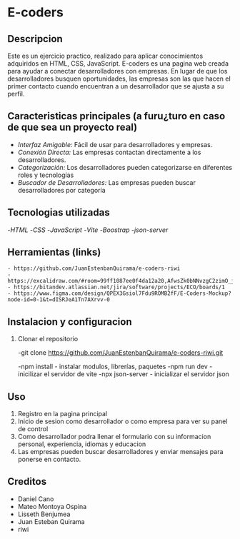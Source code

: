 # E-coders

## Descripcion
Este es un ejercicio practico, realizado para aplicar conocimientos adquiridos en HTML, CSS, JavaScript.
E-coders es una pagina web creada para ayudar a conectar desarrolladores con empresas. En lugar de que los desarrolladores busquen oportunidades, las empresas son las que hacen el primer contacto cuando encuentran a un desarrollador que se ajusta a su perfil.

## Caracteristicas principales (a furu¿turo en caso de que sea un proyecto real)
- *Interfaz Amigable:* Fácil de usar para desarrolladores y empresas.
- *Conexión Directa:* Las empresas contactan directamente a los desarrolladores.
- *Categorización:* Los desarrolladores pueden categorizarse en diferentes roles y tecnologías
- *Buscador de Desarrolladores:* Las empresas pueden buscar desarrolladores por categoría

## Tecnologias utilizadas
-*HTML*
-*CSS*
-*JavaScript*
-*Vite*
-*Boostrap*
-*json-server*

## Herramientas (links)
    - https://github.com/JuanEstenbanQuirama/e-coders-riwi  
    - https://excalidraw.com/#room=99ff1087ee0f4da12a20,AfwsZk0bNNvzgC2zimO_jw
    - https://bitandev.atlassian.net/jira/software/projects/ECO/boards/1
    - https://www.figma.com/design/QPEX3Gsiol7Fdu9ROMB2fF/E-Coders-Mockup?node-id=0-1&t=dISRJeA1Tn7AXrvv-0

## Instalacion y configuracion
1. Clonar el repositorio

    -git clone https://github.com/JuanEstenbanQuirama/e-coders-riwi.git

    -npm install - instalar modulos, librerías, paquetes
    -npm run dev - inicilizar el servidor de vite
    -npx json-server - inicializar el servidor json

## Uso
1. Registro en la pagina principal 
2. Inicio de sesion como desarrollador o como empresa para ver su panel de control
3. Como desarrollador podra llenar el formulario con su informacion personal, experiencia, idiomas y educacion
4. Las empresas pueden buscar desarrolladores y enviar mensajes para ponerse en contacto.

## Creditos
- Daniel Cano
- Mateo Montoya Ospina
- Lisseth Benjumea
- Juan Esteban Quirama
- riwi